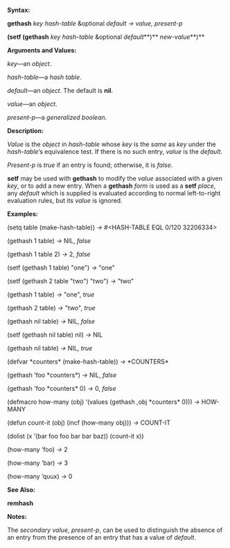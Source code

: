  

**Syntax:** 

**gethash** *key hash-table* &optional *default → value, present-p* 

**(setf (gethash** *key hash-table* &optional *default***)** *new-value***)** 

**Arguments and Values:** 

*key*—an *object*. 

*hash-table*—a *hash table*. 

*default*—an *object*. The default is **nil**. 

*value*—an *object*. 

*present-p*—a *generalized boolean*. 

**Description:** 

*Value* is the *object* in *hash-table* whose *key* is the *same* as *key* under the *hash-table*’s equivalence test. If there is no such entry, *value* is the *default*. 

*Present-p* is *true* if an entry is found; otherwise, it is *false*. 

**setf** may be used with **gethash** to modify the *value* associated with a given *key*, or to add a new entry. When a **gethash** *form* is used as a **setf** *place*, any *default* which is supplied is evaluated according to normal left-to-right evaluation rules, but its *value* is ignored. 

**Examples:** 

(setq table (make-hash-table)) *→* #&#60;HASH-TABLE EQL 0/120 32206334&#62; 

(gethash 1 table) *→* NIL, *false* 

(gethash 1 table 2) *→* 2, *false* 

(setf (gethash 1 table) "one") *→* "one" 

(setf (gethash 2 table "two") "two") *→* "two" 

(gethash 1 table) *→* "one", *true* 

(gethash 2 table) *→* "two", *true* 

(gethash nil table) *→* NIL, *false* 

(setf (gethash nil table) nil) *→* NIL 

(gethash nil table) *→* NIL, *true* 

(defvar \*counters\* (make-hash-table)) *→* \*COUNTERS\* 

(gethash ’foo \*counters\*) *→* NIL, *false* 

(gethash ’foo \*counters\* 0) *→* 0, *false* 



 

 

(defmacro how-many (obj) ‘(values (gethash ,obj \*counters\* 0))) *→* HOW-MANY 

(defun count-it (obj) (incf (how-many obj))) *→* COUNT-IT 

(dolist (x ’(bar foo foo bar bar baz)) (count-it x)) 

(how-many ’foo) *→* 2 

(how-many ’bar) *→* 3 

(how-many ’quux) *→* 0 

**See Also:** 

**remhash** 

**Notes:** 

The *secondary value*, *present-p*, can be used to distinguish the absence of an entry from the presence of an entry that has a value of *default*. 

